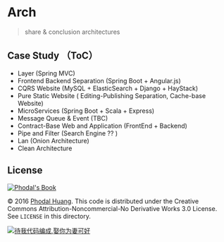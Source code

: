 # Arch

> share & conclusion architectures

Case Study （ToC）
---

 - Layer (Spring MVC)
 - Frontend Backend Separation (Spring Boot + Angular.js)
 - CQRS Website (MySQL + ElasticSearch + Django + HayStack)
 - Pure Static Website ( Editing-Publishing Separation, Cache-base Website)
 - MicroServices (Spring Boot + Scala + Express)
 - Message Queue & Event (TBC)
 - Contract-Base Web and Application (FrontEnd + Backend)
 - Pipe and Filter (Search Engine ?? )
 - Lan (Onion Architecture)
 - Clean Architecture

License
---

[![Phodal's Book](http://brand.phodal.com/shields/book-small.svg)](https://www.phodal.com/)

© 2016 [Phodal Huang](https://www.phodal.com). This code is distributed under the Creative Commons Attribution-Noncommercial-No Derivative Works 3.0  License. See `LICENSE` in this directory.

[![待我代码编成,娶你为妻可好](http://brand.phodal.com/slogan/slogan.svg)](http://www.xuntayizhan.com/person/ji-ke-ai-qing-zhi-er-shi-dai-wo-dai-ma-bian-cheng-qu-ni-wei-qi-ke-hao-wan/)

